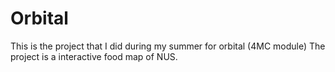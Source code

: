 # Orbital
 This is the project that I did during my summer for orbital (4MC module)
 The project is a interactive food map of NUS.